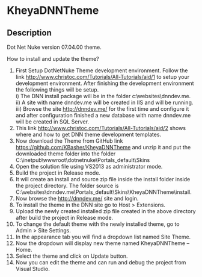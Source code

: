 KheyaDNNTheme
==========

Description
-----------
Dot Net Nuke version 07.04.00 theme.

How to install and update the theme?

1.	First Setup DotNetNuke Theme development environment.
Follow the link http://www.christoc.com/Tutorials/All-Tutorials/aid/1 to setup your development environment.
After finishing the development environment the following things will be setup.<br />
i)	The DNN install package will be in the folder c:\websites\dnndev.me.<br />
ii)	A site with name dnndev.me will be created in IIS and will be running.<br />
iii)	Browse the site http://dnndev.me/  for the first time and configure it and after configuration finished a new database with name dnndev.me will be created in SQL Server.
2.	This link http://www.christoc.com/Tutorials/All-Tutorials/aid/2 shows where and how to get DNN theme development templates. 
3.	Now download the Theme from GitHub link https://github.com/KBasher/KheyaDNNTheme and unzip it and put the downloaded theme folder into the folder C:\inetpub\wwwroot\dotnetnuke\Portals\_default\Skins
4.	Open the solution file using VS2013 as administrator mode.
5.	Build the project in Release mode.
6.	It will create an install and source zip file inside the install folder inside the project directory. The folder source is C:\websites\dnndev.me\Portals\_default\Skins\KheyaDNNTheme\install. 
7.	Now browse the http://dnndev.me/ site and login. 
8.	To install the theme in the DNN site go to Host > Extensions.
9.	Upload the newly created installed zip file created in the above directory after build the project in Release mode.
10.	To change the default theme with the newly installed theme, go to Admin > Site Settings.
11.	In the appearance tab you will find a dropdown list named Site Theme.
12.	Now the dropdown will display new theme named KheyaDNNTheme – Home.
13.	Select the theme and click on Update button.
14.	Now you can edit the theme and can run and debug the project from Visual Studio.




